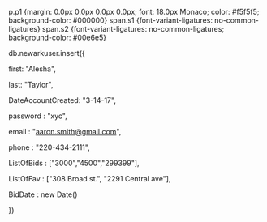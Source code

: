 p.p1 {margin: 0.0px 0.0px 0.0px 0.0px; font: 18.0px Monaco; color: #f5f5f5; background-color: #000000}
span.s1 {font-variant-ligatures: no-common-ligatures}
span.s2 {font-variant-ligatures: no-common-ligatures; background-color: #00e6e5}

db.newarkuser.insert({

first: "Alesha",

last: "Taylor",

DateAccountCreated: "3-14-17",

password : "xyc",

email : "aaron.smith@gmail.com",

phone : "220-434-2111",

ListOfBids : ["3000","4500","299399"],

ListOfFav : ["308 Broad st.", "2291 Central ave"],

BidDate : new Date()

})
